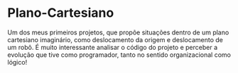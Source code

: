 # Plano-Cartesiano
Um dos meus primeiros projetos, que propõe situações dentro de um plano cartesiano imaginário, como deslocamento da origem e deslocamento de um robô. É muito interessante analisar o código do projeto e perceber a evolução que tive como programador, tanto no sentido organizacional como lógico!
